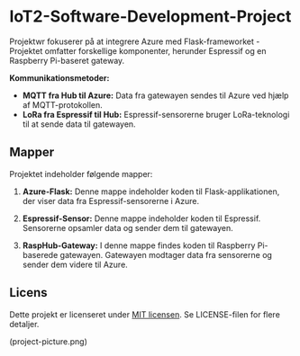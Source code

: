 # IoT2-Software-Development-Project 

Projektwr fokuserer på at integrere Azure med Flask-frameworket - Projektet omfatter forskellige komponenter, herunder Espressif og en Raspberry Pi-baseret gateway.

**Kommunikationsmetoder:**
- **MQTT fra Hub til Azure:**
    Data fra gatewayen sendes til Azure ved hjælp af MQTT-protokollen.
- **LoRa fra Espressif til Hub:**
    Espressif-sensorerne bruger LoRa-teknologi til at sende data til gatewayen.

## Mapper

Projektet indeholder følgende mapper:

1. **Azure-Flask:**
   Denne mappe indeholder koden til Flask-applikationen, der viser data fra Espressif-sensorerne i Azure.

2. **Espressif-Sensor:**
   Denne mappe indeholder koden til Espressif. Sensorerne opsamler data og sender dem til gatewayen.

3. **RaspHub-Gateway:**
   I denne mappe findes koden til Raspberry Pi-baserede gatewayen. Gatewayen modtager data fra sensorerne og sender dem videre til Azure.

## Licens

Dette projekt er licenseret under [MIT licensen](LICENSE). Se LICENSE-filen for flere detaljer.

(project-picture.png)
